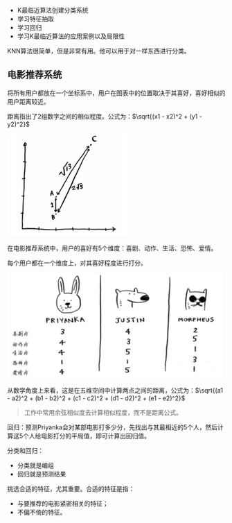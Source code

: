 * K最临近算法创建分类系统
* 学习特征抽取
* 学习回归
* 学习K最临近算法的应用案例以及局限性

KNN算法很简单，但是非常有用。他可以用于对一样东西进行分类。

## 电影推荐系统

将所有用户都放在一个坐标系中，用户在图表中的位置取决于其喜好，喜好相似的用户距离较近。

距离指出了2组数字之间的相似程度。公式为：$\sqrt{(x1 - x2)^2 + (y1 - y2)^2}$

<img src="assets/K%E6%9C%80%E4%B8%B4%E8%BF%91%E7%AE%97%E6%B3%95/image-20230212130950978.png" alt="image-20230212130950978" style="zoom:50%;" />

在电影推荐系统中，用户的喜好有5个维度：喜剧、动作、生活、恐怖、爱情。

每个用户都在一个维度上，对其喜好程度进行打分。

![image-20230212131235299](assets/K%E6%9C%80%E4%B8%B4%E8%BF%91%E7%AE%97%E6%B3%95/image-20230212131235299.png)

从数学角度上来看，这是在五维空间中计算两点之间的距离，公式为：$\sqrt{(a1 - a2)^2 + (b1 - b2)^2 + (c1 - c2)^2 + (d1 - d2)^2 + (e1 - e2)^2}$

> 工作中常用余弦相似度去计算相似程度，而不是距离公式。



回归：预测Priyanka会对某部电影打多少分，先找出与其最相近的5个人，然后计算这5个人给电影打分的平局值，即可计算出回归值。

分类和回归：

* 分类就是编组
* 回归就是预测结果



挑选合适的特征，尤其重要。合适的特征是指：

* 与要推荐的电影紧密相关的特征；
* 不偏不倚的特征。











